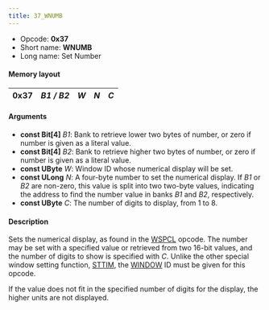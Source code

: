 ```yaml
---
title: 37_WNUMB
---
```


- Opcode: **0x37**
- Short name: **WNUMB**
- Long name: Set Number

#### Memory layout

| 0x37 | *B1 / B2* | *W* | *N* | *C* |
|------|-----------|-----|-----|-----|

#### Arguments

- **const Bit\[4\]** *B1*: Bank to retrieve lower two bytes of number, or zero if number is given as a literal value.
- **const Bit\[4\]** *B2*: Bank to retrieve higher two bytes of number, or zero if number is given as a literal value.
- **const UByte** *W*: Window ID whose numerical display will be set.
- **const ULong** *N*: A four-byte number to set the numerical display. If *B1* or *B2* are non-zero, this value is split into two two-byte values, indicating the address to find the number value in banks *B1* and *B2*, respectively.
- **const UByte** *C*: The number of digits to display, from 1 to 8.

#### Description

Sets the numerical display, as found in the [WSPCL](FF7/Field/Script/Opcodes/36_WSPCL "wikilink") opcode. The number may be set with a specified value or retrieved from two 16-bit values, and the number of digits to show is specified with *C*. Unlike the other special window setting function, [STTIM](FF7/Field/Script/Opcodes/38_STTIM "wikilink"), the [WINDOW](50_WINDOW.md) ID must be given for this opcode.

If the value does not fit in the specified number of digits for the display, the higher units are not displayed.
